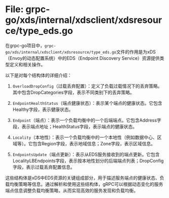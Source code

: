 # File: grpc-go/xds/internal/xdsclient/xdsresource/type_eds.go

在grpc-go项目中，`grpc-go/xds/internal/xdsclient/xdsresource/type_eds.go`文件的作用是为xDS（Envoy的动态配置系统）中的EDS（Endpoint Discovery Service）资源提供类型定义和相关操作。

以下是对每个结构体的详细介绍：

1. `OverloadDropConfig`（过载丢弃配置）：定义了负载过载情况下的丢弃策略。其中包含DropCategories字段，表示不同类别下的丢弃策略。

2. `EndpointHealthStatus`（端点健康状态）：表示某个端点的健康状态。它包含Healthy字段，表示健康状态。

3. `Endpoint`（端点）：表示一个负载均衡中的一个后端端点。它包含Address字段，表示端点地址；HealthStatus字段，表示端点的健康状态。

4. `Locality`（本地性）：表示一个负载均衡中的一个本地性（例如数据中心、区域等）。它包含Region字段，表示地域信息；Zone字段，表示区域信息。

5. `EndpointsUpdate`（端点更新）：表示从EDS服务接收到的端点更新。它包含LocalityLBEndpoints字段，表示按本地性划分的后端端点列表；DropConfig字段，表示过载丢弃配置信息。

这些结构体是xDS中EDS资源的关键组成部分，用于描述服务端点的健康状态、负载均衡策略等信息。通过解析和使用这些结构体，gRPC可以根据动态变化的服务端点信息调整负载均衡策略，从而实现高效的服务发现和负载均衡。

